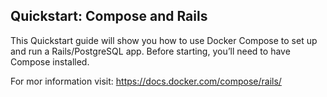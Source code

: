 ## Quickstart: Compose and Rails

This Quickstart guide will show you how to use Docker Compose to set up and run a Rails/PostgreSQL app. Before starting, you’ll need to have Compose installed.

For mor information visit: https://docs.docker.com/compose/rails/
